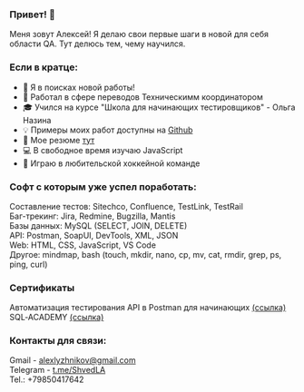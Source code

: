 ### Привет! 👋
Меня зовут Алексей!
Я делаю свои первые шаги в новой для себя области QA.
Тут делюсь тем, чему научился.

### Если в кратце:
- 🌱 Я в поисках новой работы!
- 📘 Работал в сфере переводов Техническимм координатором
- 🎓 Учился на курсе "Школа для начинающих тестировщиков" - Ольга Назина
- 💡 Примеры моих работ доступны на [Github](https://github.com/alexlyzhnikov/test_artifacts)
- 📄 Мое резюме [тут](https://drive.google.com/file/d/1jhd8k8PrEdOqGT7V7kIJpkDYeqU_Njea/view?usp=sharing)  
- 💻 В свободное время изучаю JavaScript
- 🏒 Играю в любительской хоккейной команде


### Софт с которым уже успел поработать:  
Составление тестов: Sitechco, Confluence, TestLink, TestRail  
Баг-трекинг: Jira, Redmine, Bugzilla, Mantis  
Базы данных: MySQL (SELECT, JOIN, DELETE)  
API: Postman, SoapUI, DevTools, XML, JSON  
Web: HTML, CSS, JavaScript, VS Code  
Другое: mindmap, bash (touch, mkdir, nano, cp, mv, cat, rmdir, grep, ps, ping, curl)  

### Сертификаты
Автоматизация тестирования API в Postman для начинающих [(ссылка)](https://stepik.org/cert/2130586)  
SQL‐ACADEMY [(ссылка)](https://drive.google.com/file/d/1CzMbtJx71r17WncnsYWpFGzoNGTkE7Ha/view?usp=sharing)


### Контакты для связи:  
Gmail - alexlyzhnikov@gmail.com  
Telegram - [t.me/ShvedLA ](https://t.me/ShvedLA)  
Tel.: +79850417642


<!--
**alexlyzhnikov/alexlyzhnikov** is a ✨ _special_ ✨ repository because its `README.md` (this file) appears on your GitHub profile.
-->
